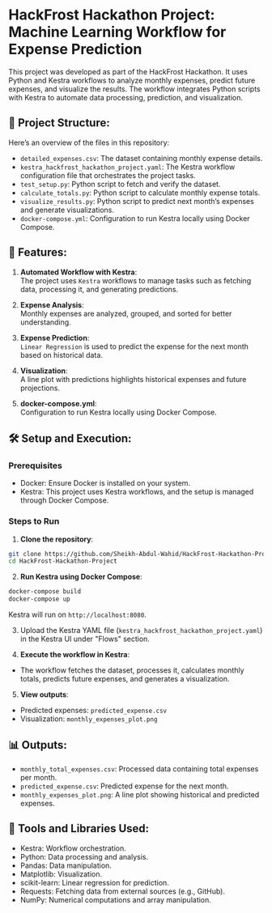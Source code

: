 # HackFrost Hackathon Project: Machine Learning Workflow for Expense Prediction
This project was developed as part of the HackFrost Hackathon. It uses Python and Kestra workflows to analyze monthly expenses, predict future expenses, and visualize the results. The workflow integrates Python scripts with Kestra to automate data processing, prediction, and visualization.

## 📂 Project Structure:

Here’s an overview of the files in this repository:

- `detailed_expenses.csv`: The dataset containing monthly expense details.
- `kestra_hackfrost_hackathon_project.yaml`: The Kestra workflow configuration file that orchestrates the project tasks.
- `test_setup.py`: Python script to fetch and verify the dataset.
- `calculate_totals.py`: Python script to calculate monthly expense totals.
- `visualize_results.py`: Python script to predict next month’s expenses and generate visualizations.
- `docker-compose.yml`: Configuration to run Kestra locally using Docker Compose.

## 🚀 Features:

1. **Automated Workflow with Kestra**:  
The project uses `Kestra` workflows to manage tasks such as fetching data, processing it, and generating predictions.

2. **Expense Analysis**:  
Monthly expenses are analyzed, grouped, and sorted for better understanding.

3. **Expense Prediction**:  
`Linear Regression` is used to predict the expense for the next month based on historical data.

4. **Visualization**:  
A line plot with predictions highlights historical expenses and future projections.

5. **docker-compose.yml**:  
Configuration to run Kestra locally using Docker Compose.

## 🛠️ Setup and Execution:

### Prerequisites
- Docker: Ensure Docker is installed on your system.
- Kestra: This project uses Kestra workflows, and the setup is managed through Docker Compose.

### Steps to Run
1. **Clone the repository**:
```bash
git clone https://github.com/Sheikh-Abdul-Wahid/HackFrost-Hackathon-Project.git
cd HackFrost-Hackathon-Project
```
2. **Run Kestra using Docker Compose**:
```bash
docker-compose build
docker-compose up
```
Kestra will run on `http://localhost:8080`.

3. Upload the Kestra YAML file (`kestra_hackfrost_hackathon_project.yaml`) in the Kestra UI under "Flows" section.

4. **Execute the workflow in Kestra**:  
  - The workflow fetches the dataset, processes it, calculates monthly totals, predicts future expenses, and generates a visualization.

5. **View outputs**:
  - Predicted expenses: `predicted_expense.csv`
  - Visualization: `monthly_expenses_plot.png`

## 📊 Outputs:
  - `monthly_total_expenses.csv`: Processed data containing total expenses per month.
  - `predicted_expense.csv`: Predicted expense for the next month.
  - `monthly_expenses_plot.png`: A line plot showing historical and predicted expenses.

## 🧰 Tools and Libraries Used:
  - Kestra: Workflow orchestration.
  - Python: Data processing and analysis.
  - Pandas: Data manipulation.
  - Matplotlib: Visualization.
  - scikit-learn: Linear regression for prediction.
  - Requests: Fetching data from external sources (e.g., GitHub).
  - NumPy: Numerical computations and array manipulation.
